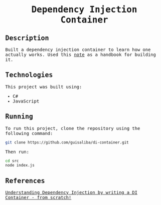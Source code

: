 <samp>
  
  <h1 align="center">
    Dependency Injection Container
  </h1>

## Description

Built a dependency injection container to learn how one actually works. Used this [note](https://github.com/guisaliba/brain/blob/main/notes/patterns/dependency-injection/the-dependency-injection-container.md) as a handbook for building it.

## Technologies

This project was built using:

- C#
- JavaScript

## Running

To run this project, clone the repository using the following command:

```bash
git clone https://github.com/guisaliba/di-container.git
```

Then run:

```bash
cd src
node index.js
```

## References

[Understanding Dependency Injection by writing a DI Container - from scratch!](https://dev.to/martinhaeusler/understanding-dependency-injection-by-writing-a-di-container-from-scratch-part-2-2np6)
</samp>
